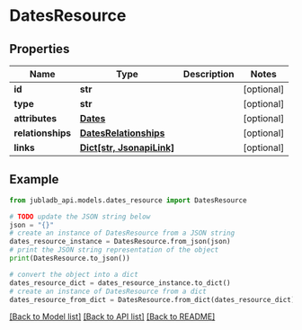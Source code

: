 # DatesResource


## Properties

Name | Type | Description | Notes
------------ | ------------- | ------------- | -------------
**id** | **str** |  | [optional] 
**type** | **str** |  | [optional] 
**attributes** | [**Dates**](Dates.md) |  | [optional] 
**relationships** | [**DatesRelationships**](DatesRelationships.md) |  | [optional] 
**links** | [**Dict[str, JsonapiLink]**](JsonapiLink.md) |  | [optional] 

## Example

```python
from jubladb_api.models.dates_resource import DatesResource

# TODO update the JSON string below
json = "{}"
# create an instance of DatesResource from a JSON string
dates_resource_instance = DatesResource.from_json(json)
# print the JSON string representation of the object
print(DatesResource.to_json())

# convert the object into a dict
dates_resource_dict = dates_resource_instance.to_dict()
# create an instance of DatesResource from a dict
dates_resource_from_dict = DatesResource.from_dict(dates_resource_dict)
```
[[Back to Model list]](../README.md#documentation-for-models) [[Back to API list]](../README.md#documentation-for-api-endpoints) [[Back to README]](../README.md)


